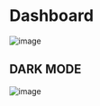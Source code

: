 # Dashboard
![image](https://github.com/Zemiro014/Dashboard/assets/72985209/e4d66c30-443c-48a5-8d3f-9e6f78d768d9)

## DARK MODE
![image](https://github.com/Zemiro014/Dashboard/assets/72985209/9c4e7928-3445-4671-858c-efdb7419cbdd)

